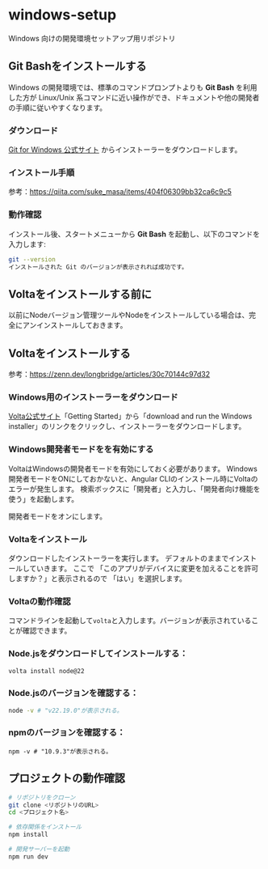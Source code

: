 # windows-setup
Windows 向けの開発環境セットアップ用リポジトリ

## Git Bashをインストールする
Windows の開発環境では、標準のコマンドプロンプトよりも **Git Bash** を利用した方が Linux/Unix 系コマンドに近い操作ができ、ドキュメントや他の開発者の手順に従いやすくなります。

### ダウンロード
[Git for Windows 公式サイト](https://gitforwindows.org/) からインストーラーをダウンロードします。

### インストール手順
参考：https://qiita.com/suke_masa/items/404f06309bb32ca6c9c5

### 動作確認
インストール後、スタートメニューから **Git Bash** を起動し、以下のコマンドを入力します:
```bash
git --version
インストールされた Git のバージョンが表示されれば成功です。
```

## Voltaをインストールする前に
以前にNodeバージョン管理ツールやNodeをインストールしている場合は、完全にアンインストールしておきます。

## Voltaをインストールする
参考：https://zenn.dev/longbridge/articles/30c70144c97d32

### Windows用のインストーラーをダウンロード
[Volta公式サイト](https://volta.sh/)「Getting Started」から「download and run the Windows installer」のリンクをクリックし、インストーラーをダウンロードします。

### Windows開発者モードをを有効にする
VoltaはWindowsの開発者モードを有効にしておく必要があります。
Windows開発者モードをONにしておかないと、Angular CLIのインストール時にVoltaのエラーが発生します。
検索ボックスに「開発者」と入力し、「開発者向け機能を使う」を起動します。

開発者モードをオンにします。

### Voltaをインストール
ダウンロードしたインストーラーを実行します。
デフォルトのままでインストールしていきます。
ここで
「このアプリがデバイスに変更を加えることを許可しますか？」と表示されるので
「はい」を選択します。

### Voltaの動作確認
コマンドラインを起動して`volta`と入力します。バージョンが表示されていることが確認できます。

### Node.jsをダウンロードしてインストールする：
```bash
volta install node@22
```

### Node.jsのバージョンを確認する：
```bash
node -v # "v22.19.0"が表示される。
```

### npmのバージョンを確認する：
```
npm -v # "10.9.3"が表示される。
```

## プロジェクトの動作確認
```bash
# リポジトリをクローン
git clone <リポジトリのURL>
cd <プロジェクト名>

# 依存関係をインストール
npm install

# 開発サーバーを起動
npm run dev
```

